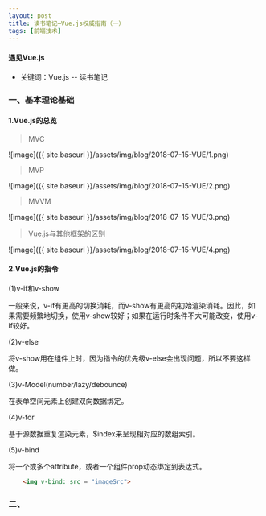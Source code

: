 ```yaml
---
layout: post
title: 读书笔记—Vue.js权威指南（一）
tags: [前端技术]
---
```

#### 遇见Vue.js

* 关键词：Vue.js -- 读书笔记

### 一、基本理论基础

#### 1.Vue.js的总览

> MVC

![image]({{ site.baseurl }}/assets/img/blog/2018-07-15-VUE/1.png)

> MVP

![image]({{ site.baseurl }}/assets/img/blog/2018-07-15-VUE/2.png)

> MVVM

![image]({{ site.baseurl }}/assets/img/blog/2018-07-15-VUE/3.png)

> Vue.js与其他框架的区别

![image]({{ site.baseurl }}/assets/img/blog/2018-07-15-VUE/4.png)

#### 2.Vue.js的指令

(1)v-if和v-show

一般来说，v-if有更高的切换消耗，而v-show有更高的初始渲染消耗。因此，如果需要频繁地切换，使用v-show较好；如果在运行时条件不大可能改变，使用v-if较好。

(2)v-else

将v-show用在组件上时，因为指令的优先级v-else会出现问题，所以不要这样做。

(3)v-Model(number/lazy/debounce)

在表单空间元素上创建双向数据绑定。

(4)v-for

基于源数据重复渲染元素，$index来呈现相对应的数组索引。

(5)v-bind

将一个或多个attribute，或者一个组件prop动态绑定到表达式。

```Html
    <img v-bind: src = "imageSrc">
```

### 二、








